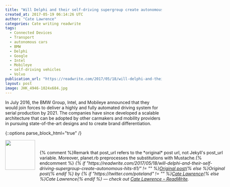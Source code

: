 ```yaml
---
title: "Will Delphi and their self-driving supergroup create autonomous hits?"
created_at: 2017-05-19 06:14:26 UTC
author: "Cate Lawrence"
categories: Cate writing readwrite
tags:
  - Connected Devices
  - Transport
  - autonomous cars
  - BMW
  - Delphi
  - Google
  - Intel
  - Mobileye
  - self-driving vehicles
  - Volvo
publication_url: "https://readwrite.com/2017/05/18/will-delphi-and-their-self-driving-supergroup-create-autonomous-hits-tl1/"
layout: post
image: JHK_4946-1024x684.jpg
---
```

In July 2016, the BMW Group, Intel, and Mobileye announced that they would join forces to deliver a highly and fully automated driving system for serial production by 2021. The companies have since developed a scalable architecture that can be adopted by other carmakers and mobility providers in pursuing state-of-the-art designs and to create brand differentiation.


{::options parse_block_html="true" /}
<div class="author">
   <img src="https://www.rss-specifications.com/rss-spec-rss.gif" style="width: 96px; height: 96;">
   <span style="position: absolute; padding: 32px 15px;">{% comment %}Remark that post_url refers to the *original* post url, not Jekyll's post_url variable. Moreover, planet.rb preprocesses the substitutions with Mustache.{% endcomment %}
      <i>{% if "https://readwrite.com/2017/05/18/will-delphi-and-their-self-driving-supergroup-create-autonomous-hits-tl1/" != "" %}<a href="https://readwrite.com/2017/05/18/will-delphi-and-their-self-driving-supergroup-create-autonomous-hits-tl1/">Original post</a>{% else %}Original post{% endif %} by {% if "https://twitter.com/poteland" != "" %}<a href="https://twitter.com/poteland">Cate Lawrence</a>{% else %}Cate Lawrence{% endif %} &mdash; check out <a href="https://readwrite.com">Cate Lawrence – ReadWrite</a>.</i>
  </span>
</div>
